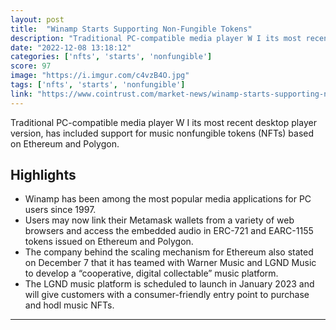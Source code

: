 ```yaml
---
layout: post
title:  "Winamp Starts Supporting Non-Fungible Tokens"
description: "Traditional PC-compatible media player W I its most recent desktop player version, has included support for music nonfungible tokens (NFTs) based on Ethereum and Polygon."
date: "2022-12-08 13:18:12"
categories: ['nfts', 'starts', 'nonfungible']
score: 97
image: "https://i.imgur.com/c4vzB4O.jpg"
tags: ['nfts', 'starts', 'nonfungible']
link: "https://www.cointrust.com/market-news/winamp-starts-supporting-non-fungible-tokens"
---
```


Traditional PC-compatible media player W I its most recent desktop player version, has included support for music nonfungible tokens (NFTs) based on Ethereum and Polygon.

## Highlights

- Winamp has been among the most popular media applications for PC users since 1997.
- Users may now link their Metamask wallets from a variety of web browsers and access the embedded audio in ERC-721 and EARC-1155 tokens issued on Ethereum and Polygon.
- The company behind the scaling mechanism for Ethereum also stated on December 7 that it has teamed with Warner Music and LGND Music to develop a “cooperative, digital collectable” music platform.
- The LGND music platform is scheduled to launch in January 2023 and will give customers with a consumer-friendly entry point to purchase and hodl music NFTs.

---
